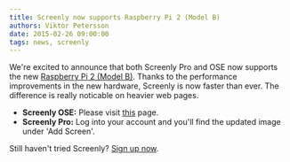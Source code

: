 ```yaml
---
title: Screenly now supports Raspberry Pi 2 (Model B)
authors: Viktor Petersson
date: 2015-02-26 09:00:00
tags: news, screenly
---
```


We're excited to announce that both Screenly Pro and OSE now supports the new [Raspberry Pi 2 (Model B)](http://www.raspberrypi.org/products/raspberry-pi-2-model-b/). Thanks to the performance improvements in the new hardware, Screenly is now faster than ever. The difference is really noticable on heavier web pages.

 * **Screenly OSE:** Please visit [this](http://www.screenlyapp.com/ose.html) page.
 * **Screenly Pro:** Log into your account and you'll find the updated image under 'Add Screen'.

Still haven't tried Screenly? [Sign up now](https://login.screenlyapp.com/signup).
